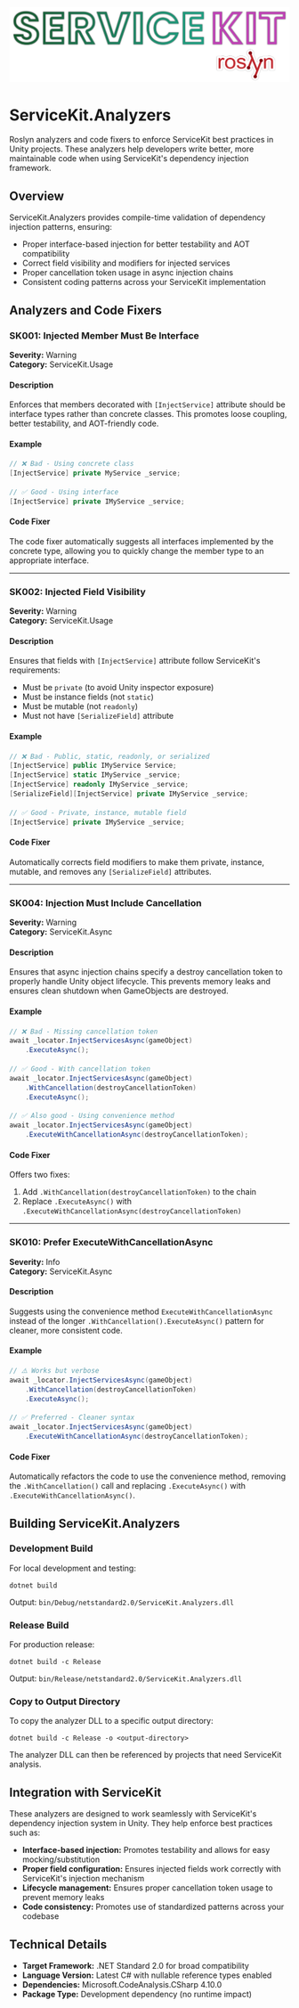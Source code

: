 <div align=center>   

<p align="center">
  <img src="Readme~\logo.png">
</p>

</div>

# ServiceKit.Analyzers

Roslyn analyzers and code fixers to enforce ServiceKit best practices in Unity projects. These analyzers help developers write better, more maintainable code when using ServiceKit's dependency injection framework.

## Overview

ServiceKit.Analyzers provides compile-time validation of dependency injection patterns, ensuring:
- Proper interface-based injection for better testability and AOT compatibility
- Correct field visibility and modifiers for injected services
- Proper cancellation token usage in async injection chains
- Consistent coding patterns across your ServiceKit implementation

## Analyzers and Code Fixers

### SK001: Injected Member Must Be Interface

**Severity:** Warning  
**Category:** ServiceKit.Usage

#### Description
Enforces that members decorated with `[InjectService]` attribute should be interface types rather than concrete classes. This promotes loose coupling, better testability, and AOT-friendly code.

#### Example
```csharp
// ❌ Bad - Using concrete class
[InjectService] private MyService _service;

// ✅ Good - Using interface
[InjectService] private IMyService _service;
```

#### Code Fixer
The code fixer automatically suggests all interfaces implemented by the concrete type, allowing you to quickly change the member type to an appropriate interface.

---

### SK002: Injected Field Visibility

**Severity:** Warning  
**Category:** ServiceKit.Usage

#### Description
Ensures that fields with `[InjectService]` attribute follow ServiceKit's requirements:
- Must be `private` (to avoid Unity inspector exposure)
- Must be instance fields (not `static`)
- Must be mutable (not `readonly`)
- Must not have `[SerializeField]` attribute

#### Example
```csharp
// ❌ Bad - Public, static, readonly, or serialized
[InjectService] public IMyService Service;
[InjectService] static IMyService _service;
[InjectService] readonly IMyService _service;
[SerializeField][InjectService] private IMyService _service;

// ✅ Good - Private, instance, mutable field
[InjectService] private IMyService _service;
```

#### Code Fixer
Automatically corrects field modifiers to make them private, instance, mutable, and removes any `[SerializeField]` attributes.

---

### SK004: Injection Must Include Cancellation

**Severity:** Warning  
**Category:** ServiceKit.Async

#### Description
Ensures that async injection chains specify a destroy cancellation token to properly handle Unity object lifecycle. This prevents memory leaks and ensures clean shutdown when GameObjects are destroyed.

#### Example
```csharp
// ❌ Bad - Missing cancellation token
await _locator.InjectServicesAsync(gameObject)
    .ExecuteAsync();

// ✅ Good - With cancellation token
await _locator.InjectServicesAsync(gameObject)
    .WithCancellation(destroyCancellationToken)
    .ExecuteAsync();

// ✅ Also good - Using convenience method
await _locator.InjectServicesAsync(gameObject)
    .ExecuteWithCancellationAsync(destroyCancellationToken);
```

#### Code Fixer
Offers two fixes:
1. Add `.WithCancellation(destroyCancellationToken)` to the chain
2. Replace `.ExecuteAsync()` with `.ExecuteWithCancellationAsync(destroyCancellationToken)`

---

### SK010: Prefer ExecuteWithCancellationAsync

**Severity:** Info  
**Category:** ServiceKit.Async

#### Description
Suggests using the convenience method `ExecuteWithCancellationAsync` instead of the longer `.WithCancellation().ExecuteAsync()` pattern for cleaner, more consistent code.

#### Example
```csharp
// ⚠️ Works but verbose
await _locator.InjectServicesAsync(gameObject)
    .WithCancellation(destroyCancellationToken)
    .ExecuteAsync();

// ✅ Preferred - Cleaner syntax
await _locator.InjectServicesAsync(gameObject)
    .ExecuteWithCancellationAsync(destroyCancellationToken);
```

#### Code Fixer
Automatically refactors the code to use the convenience method, removing the `.WithCancellation()` call and replacing `.ExecuteAsync()` with `.ExecuteWithCancellationAsync()`.

## Building ServiceKit.Analyzers

### Development Build
For local development and testing:
```
dotnet build
```
Output: `bin/Debug/netstandard2.0/ServiceKit.Analyzers.dll`

### Release Build
For production release:
```
dotnet build -c Release
```
Output: `bin/Release/netstandard2.0/ServiceKit.Analyzers.dll`

### Copy to Output Directory
To copy the analyzer DLL to a specific output directory:
```
dotnet build -c Release -o <output-directory>
```

The analyzer DLL can then be referenced by projects that need ServiceKit analysis.

## Integration with ServiceKit

These analyzers are designed to work seamlessly with ServiceKit's dependency injection system in Unity. They help enforce best practices such as:

- **Interface-based injection:** Promotes testability and allows for easy mocking/substitution
- **Proper field configuration:** Ensures injected fields work correctly with ServiceKit's injection mechanism
- **Lifecycle management:** Ensures proper cancellation token usage to prevent memory leaks
- **Code consistency:** Promotes use of standardized patterns across your codebase

## Technical Details

- **Target Framework:** .NET Standard 2.0 for broad compatibility
- **Language Version:** Latest C# with nullable reference types enabled
- **Dependencies:** Microsoft.CodeAnalysis.CSharp 4.10.0
- **Package Type:** Development dependency (no runtime impact)

